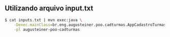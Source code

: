 
Utilizando arquivo input.txt
----------------------------

```bash
$ cat inputs.txt | mvn exec:java \
    -Dexec.mainClass=br.eng.augusteiner.poo.cadturmas.AppCadastroTurmas \
    -pl augusteiner-poo-cadturmas
```
